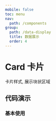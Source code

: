 ```yaml
---
mobile: false
toc: menu
nav:
  path: /components
group:
  path: /data-display
  title: 数据展示
  order: 4
---
```

# Card 卡片

卡片样式, 展示块状区域

## 代码演示

### 基本使用

<code src="./demo/demo1.tsx"></code>

<API src="./Card.tsx"></API>
